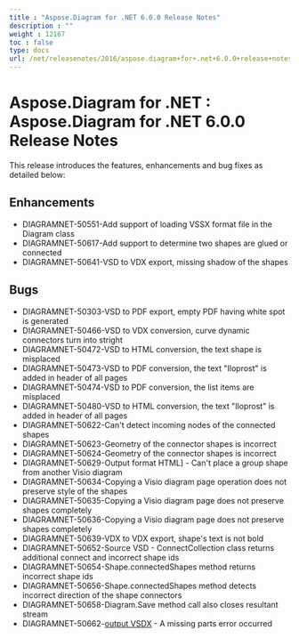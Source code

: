 ```yaml
---
title : "Aspose.Diagram for .NET 6.0.0 Release Notes" 
description : "" 
weight : 12167 
toc : false
type: docs
url: /net/releasenotes/2016/aspose.diagram+for+.net+6.0.0+release+notes/
---
```


# Aspose.Diagram for .NET : Aspose.Diagram for .NET 6.0.0 Release Notes


This release introduces the features, enhancements and bug fixes as detailed below:

## Enhancements

*   DIAGRAMNET-50551-Add support of loading VSSX format file in the Diagram class 
*   DIAGRAMNET-50617-Add support to determine two shapes are glued or connected 
*   DIAGRAMNET-50641-VSD to VDX export, missing shadow of the shapes

## Bugs

*   DIAGRAMNET-50303-VSD to PDF export, empty PDF having white spot is generated 
*   DIAGRAMNET-50466-VSD to VDX conversion, curve dynamic connectors turn into stright 
*   DIAGRAMNET-50472-VSD to HTML conversion, the text shape is misplaced 
*   DIAGRAMNET-50473-VSD to PDF conversion, the text "Iloprost" is added in header of all pages 
*   DIAGRAMNET-50474-VSD to PDF conversion, the list items are misplaced 
*   DIAGRAMNET-50480-VSD to HTML conversion, the text "Iloprost" is added in header of all pages 
*   DIAGRAMNET-50622-Can't detect incoming nodes of the connected shapes 
*   DIAGRAMNET-50623-Geometry of the connector shapes is incorrect 
*   DIAGRAMNET-50624-Geometry of the connector shapes is incorrect 
*   DIAGRAMNET-50629-Output format HTML\] - Can't place a group shape from another Visio diagram 
*   DIAGRAMNET-50634-Copying a Visio diagram page operation does not preserve style of the shapes 
*   DIAGRAMNET-50635-Copying a Visio diagram page does not preserve shapes completely 
*   DIAGRAMNET-50636-Copying a Visio diagram page does not preserve shapes completely 
*   DIAGRAMNET-50639-VDX to VDX export, shape's text is not bold 
*   DIAGRAMNET-50652-Source VSD - ConnectCollection class returns additional connect and incorrect shape ids 
*   DIAGRAMNET-50654-Shape.connectedShapes method returns incorrect shape ids 
*   DIAGRAMNET-50656-Shape.connectedShapes method detects incorrect direction of the shape connectors 
*   DIAGRAMNET-50658-Diagram.Save method call also closes resultant stream 
*   DIAGRAMNET-50662-[output VSDX](/pages/createpage.action?spaceKey=diagramnet&title=output+VSDX&linkCreation=true&fromPageId=18353063) - A missing parts error occurred

